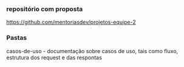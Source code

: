 ### repositório com proposta
https://github.com/mentoriasdev/projetos-equipe-2

### Pastas

casos-de-uso - documentação sobre casos de uso, tais como fluxo, estrutura dos request e das respontas